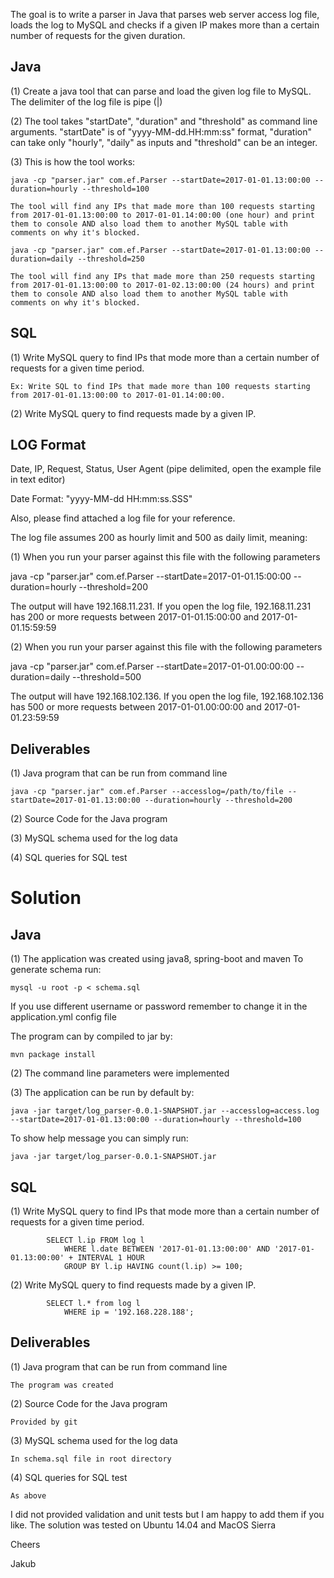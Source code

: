 ﻿The goal is to write a parser in Java that parses web server access log file, loads the log to MySQL and checks if a given IP makes more than a certain number of requests for the given duration. 

Java
----

(1) Create a java tool that can parse and load the given log file to MySQL. The delimiter of the log file is pipe (|)

(2) The tool takes "startDate", "duration" and "threshold" as command line arguments. "startDate" is of "yyyy-MM-dd.HH:mm:ss" format, "duration" can take only "hourly", "daily" as inputs and "threshold" can be an integer.

(3) This is how the tool works:

    java -cp "parser.jar" com.ef.Parser --startDate=2017-01-01.13:00:00 --duration=hourly --threshold=100
	
	The tool will find any IPs that made more than 100 requests starting from 2017-01-01.13:00:00 to 2017-01-01.14:00:00 (one hour) and print them to console AND also load them to another MySQL table with comments on why it's blocked.

	java -cp "parser.jar" com.ef.Parser --startDate=2017-01-01.13:00:00 --duration=daily --threshold=250

	The tool will find any IPs that made more than 250 requests starting from 2017-01-01.13:00:00 to 2017-01-02.13:00:00 (24 hours) and print them to console AND also load them to another MySQL table with comments on why it's blocked.


SQL
---

(1) Write MySQL query to find IPs that mode more than a certain number of requests for a given time period.

    Ex: Write SQL to find IPs that made more than 100 requests starting from 2017-01-01.13:00:00 to 2017-01-01.14:00:00.

(2) Write MySQL query to find requests made by a given IP.
 	

LOG Format
----------
Date, IP, Request, Status, User Agent (pipe delimited, open the example file in text editor)

Date Format: "yyyy-MM-dd HH:mm:ss.SSS"

Also, please find attached a log file for your reference. 

The log file assumes 200 as hourly limit and 500 as daily limit, meaning:

(1) 
When you run your parser against this file with the following parameters

java -cp "parser.jar" com.ef.Parser --startDate=2017-01-01.15:00:00 --duration=hourly --threshold=200

The output will have 192.168.11.231. If you open the log file, 192.168.11.231 has 200 or more requests between 2017-01-01.15:00:00 and 2017-01-01.15:59:59

(2) 
When you run your parser against this file with the following parameters

java -cp "parser.jar" com.ef.Parser --startDate=2017-01-01.00:00:00 --duration=daily --threshold=500

The output will have  192.168.102.136. If you open the log file, 192.168.102.136 has 500 or more requests between 2017-01-01.00:00:00 and 2017-01-01.23:59:59


Deliverables
------------

(1) Java program that can be run from command line
	
    java -cp "parser.jar" com.ef.Parser --accesslog=/path/to/file --startDate=2017-01-01.13:00:00 --duration=hourly --threshold=200 

(2) Source Code for the Java program

(3) MySQL schema used for the log data

(4) SQL queries for SQL test

Solution
========

Java
----

(1) The application was created using java8, spring-boot and maven
To generate schema run:

    mysql -u root -p < schema.sql

If you use different username or password remember to change it in the application.yml config file


The program can by compiled to jar by:
    
    mvn package install

(2) The command line parameters were implemented

(3) The application can be run by default by: 

    java -jar target/log_parser-0.0.1-SNAPSHOT.jar --accesslog=access.log  --startDate=2017-01-01.13:00:00 --duration=hourly --threshold=100

To show help message you can simply run:

    java -jar target/log_parser-0.0.1-SNAPSHOT.jar

SQL
---

(1) Write MySQL query to find IPs that mode more than a certain number of requests for a given time period.

            SELECT l.ip FROM log l 
                WHERE l.date BETWEEN '2017-01-01.13:00:00' AND '2017-01-01.13:00:00' + INTERVAL 1 HOUR
                GROUP BY l.ip HAVING count(l.ip) >= 100;

(2) Write MySQL query to find requests made by a given IP.

            SELECT l.* from log l
                WHERE ip = '192.168.228.188';
                
Deliverables
------------

(1) Java program that can be run from command line
	
	The program was created
   
(2) Source Code for the Java program

    Provided by git

(3) MySQL schema used for the log data

    In schema.sql file in root directory

(4) SQL queries for SQL test   
 	
 	As above
 	
I did not provided validation and unit tests but I am happy to 
add them if you like. The solution was tested on Ubuntu 14.04 and MacOS Sierra 

Cheers

Jakub
